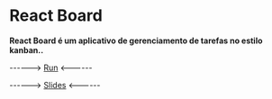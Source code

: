 # React Board

**React Board é um aplicativo de gerenciamento de tarefas no estilo kanban..**

------> <a href="https://reactboard-front.netlify.app//">Run</a> <------

------> <a href="https://docs.google.com/presentation/d/14cO3o3iIi9IwBwVWW5qbuNchBmsElX6sObfozOAGx2A/edit?usp=sharing">Slides</a> <------
